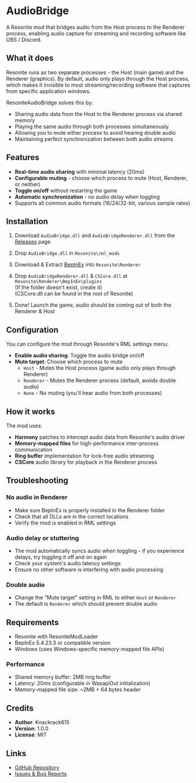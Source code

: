# AudioBridge

A Resonite mod that bridges audio from the Host process to the Renderer process, enabling audio capture for streaming and recording software like OBS / Discord.

## What it does

Resonite runs as two separate processes - the Host (main game) and the Renderer (graphics). By default, audio only plays through the Host process, which makes it invisible to most streaming/recording software that captures from specific application windows.

ResoniteAudioBridge solves this by:
- Sharing audio data from the Host to the Renderer process via shared memory
- Playing the same audio through both processes simultaneously
- Allowing you to mute either process to avoid hearing double audio
- Maintaining perfect synchronization between both audio streams

## Features

- **Real-time audio sharing** with minimal latency (20ms)
- **Configurable muting** - choose which process to mute (Host, Renderer, or neither)
- **Toggle on/off** without restarting the game
- **Automatic synchronization** - no audio delay when toggling
- Supports all common audio formats (16/24/32-bit, various sample rates)

## Installation

1. Download `AudioBridge.dll` and `AudioBridgeRenderer.dll` from the [Releases](https://github.com/knackrack615/AudioBridge/releases) page

2. Drop `AudioBridge.dll` in `Resonite\rml_mods`

3. Download & Extract [BepInEx](https://github.com/BepInEx/BepInEx/releases/download/v5.4.23.3/BepInEx_win_x64_5.4.23.3.zip) into `Resonite\Renderer`

4. Drop `AudioBridgeRenderer.dll` & `CSCore.dll` at `Resonite\Renderer\BepInEx\plugins`  
   (If the folder doesn't exist, create it)  
   (CSCore.dll can be found in the root of Resonite)

5. Done! Launch the game, audio should be coming out of both the Renderer & Host

## Configuration

You can configure the mod through Resonite's RML settings menu:

- **Enable audio sharing**: Toggle the audio bridge on/off
- **Mute target**: Choose which process to mute
  - `Host` - Mutes the Host process (game audio only plays through Renderer)
  - `Renderer` - Mutes the Renderer process (default, avoids double audio)
  - `None` - No muting (you'll hear audio from both processes)

## How it works

The mod uses:
- **Harmony** patches to intercept audio data from Resonite's audio driver
- **Memory-mapped files** for high-performance inter-process communication
- **Ring buffer** implementation for lock-free audio streaming
- **CSCore** audio library for playback in the Renderer process

## Troubleshooting

### No audio in Renderer
- Make sure BepInEx is properly installed in the Renderer folder
- Check that all DLLs are in the correct locations
- Verify the mod is enabled in RML settings

### Audio delay or stuttering
- The mod automatically syncs audio when toggling - if you experience delays, try toggling it off and on again
- Check your system's audio latency settings
- Ensure no other software is interfering with audio processing

### Double audio
- Change the "Mute target" setting in RML to either `Host` or `Renderer`
- The default is `Renderer` which should prevent double audio

## Requirements

- Resonite with ResoniteModLoader
- BepInEx 5.4.23.3 or compatible version
- Windows (uses Windows-specific memory-mapped file APIs)

### Performance
- Shared memory buffer: 2MB ring buffer
- Latency: 20ms (configurable in WasapiOut initialization)
- Memory-mapped file size: ~2MB + 64 bytes header

## Credits

- **Author**: Knackrack615
- **Version**: 1.0.0
- **License**: MIT

## Links

- [GitHub Repository](https://github.com/knackrack615/AudioBridge/)
- [Issues & Bug Reports](https://github.com/knackrack615/AudioBridge/issues)
